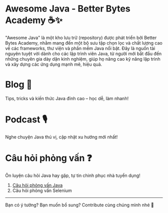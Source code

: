 # **Awesome Java - Better Bytes Academy** ☕✨  
"Awesome Java" là một kho lưu trữ (repository) được phát triển bởi Better Bytes Academy, nhằm mang đến một bộ sưu tập chọn lọc và chất lượng cao về các frameworks, thư viện và phần mềm Java nổi bật. Đây là nguồn tài nguyên tuyệt vời dành cho các lập trình viên Java, từ người mới bắt đầu đến những chuyên gia dày dặn kinh nghiệm, giúp họ nâng cao kỹ năng lập trình và xây dựng các ứng dụng mạnh mẽ, hiệu quả.

# Blog 📝  
Tips, tricks và kiến thức Java đỉnh cao – học dễ, làm nhanh!  

# Podcast 🎙️  
Nghe chuyện Java thú vị, cập nhật xu hướng mới nhất!  

# Câu hỏi phỏng vấn ❓  
Ôn luyện câu hỏi Java hay gặp, tự tin chinh phục nhà tuyển dụng!
1. [Câu hỏi phỏng vấn Java](interview/README.md)  
1. Câu hỏi phỏng vấn Selenium

---
Bạn có ý tưởng? Bạn muốn bổ sung? Contribute cùng chúng mình nhé 🚀